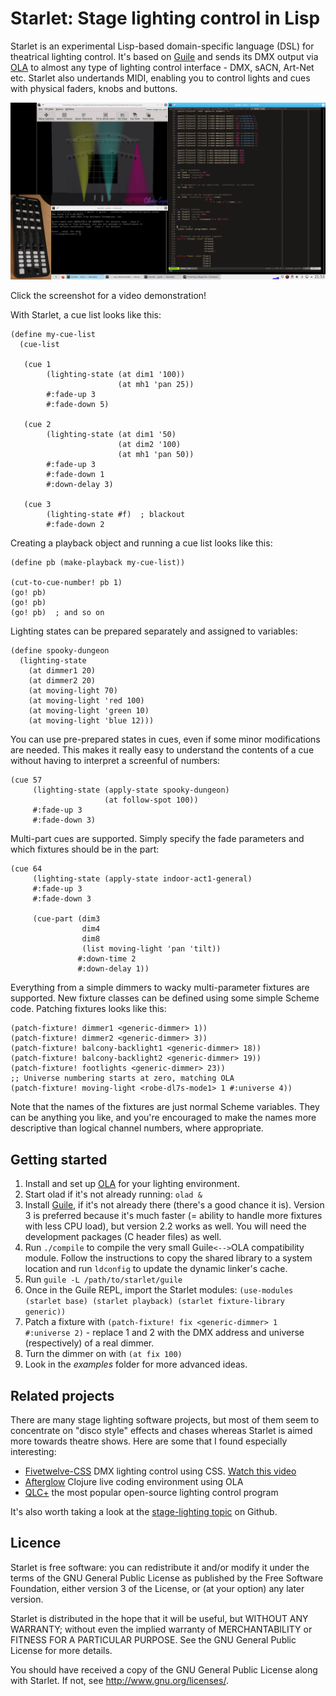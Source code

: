 Starlet: Stage lighting control in Lisp
=======================================

Starlet is an experimental Lisp-based domain-specific language (DSL) for theatrical lighting control.  It's based on [Guile](https://www.gnu.org/software/guile/) and sends its DMX output via [OLA](https://openlighting.org) to almost any type of lighting control interface - DMX, sACN, Art-Net etc.  Starlet also undertands MIDI, enabling you to control lights and cues with physical faders, knobs and buttons.

[![Video demonstration](screenshot.png)](https://vimeo.com/520547229)

Click the screenshot for a video demonstration!

With Starlet, a cue list looks like this:

```
(define my-cue-list
  (cue-list

   (cue 1
        (lighting-state (at dim1 '100))
                        (at mh1 'pan 25))
        #:fade-up 3
        #:fade-down 5)

   (cue 2
        (lighting-state (at dim1 '50)
                        (at dim2 '100)
                        (at mh1 'pan 50))
        #:fade-up 3
        #:fade-down 1
        #:down-delay 3)

   (cue 3
        (lighting-state #f)  ; blackout
        #:fade-down 2
```

Creating a playback object and running a cue list looks like this:

```
(define pb (make-playback my-cue-list))

(cut-to-cue-number! pb 1)
(go! pb)
(go! pb)
(go! pb)  ; and so on
```

Lighting states can be prepared separately and assigned to variables:

```
(define spooky-dungeon
  (lighting-state
    (at dimmer1 20)
    (at dimmer2 20)
    (at moving-light 70)
    (at moving-light 'red 100)
    (at moving-light 'green 10)
    (at moving-light 'blue 12)))
```

You can use pre-prepared states in cues, even if some minor modifications are needed.  This makes it really easy to understand the contents of a cue without having to interpret a screenful of numbers:

```
(cue 57
     (lighting-state (apply-state spooky-dungeon)
                     (at follow-spot 100))
     #:fade-up 3
     #:fade-down 3)
```

Multi-part cues are supported.  Simply specify the fade parameters and which fixtures should be in the part:

```
(cue 64
     (lighting-state (apply-state indoor-act1-general)
     #:fade-up 3
     #:fade-down 3

     (cue-part (dim3
                dim4
                dim8
                (list moving-light 'pan 'tilt))
               #:down-time 2
               #:down-delay 1))
```


Everything from a simple dimmers to wacky multi-parameter fixtures are supported.  New fixture classes can be defined using some simple Scheme code.  Patching fixtures looks like this:

```
(patch-fixture! dimmer1 <generic-dimmer> 1))
(patch-fixture! dimmer2 <generic-dimmer> 3))
(patch-fixture! balcony-backlight1 <generic-dimmer> 18))
(patch-fixture! balcony-backlight2 <generic-dimmer> 19))
(patch-fixture! footlights <generic-dimmer> 23))
;; Universe numbering starts at zero, matching OLA
(patch-fixture! moving-light <robe-dl7s-mode1> 1 #:universe 4))
```

Note that the names of the fixtures are just normal Scheme variables.  They can be anything you like, and you're encouraged to make the names more descriptive than logical channel numbers, where appropriate.

Getting started
---------------

1. Install and set up [OLA](https://openlighting.org) for your lighting environment.
2. Start olad if it's not already running: `olad &`
3. Install [Guile](https://www.gnu.org/software/guile/), if it's not already there (there's a good chance it is).  Version 3 is preferred because it's much faster (= ability to handle more fixtures with less CPU load), but version 2.2 works as well.  You will need the development packages (C header files) as well.
4. Run `./compile` to compile the very small Guile`<-->`OLA compatibility module.  Follow the instructions to copy the shared library to a system location and run `ldconfig` to update the dynamic linker's cache.
5. Run `guile -L /path/to/starlet/guile`
6. Once in the Guile REPL, import the Starlet modules: `(use-modules (starlet base) (starlet playback) (starlet fixture-library generic))`
7. Patch a fixture with `(patch-fixture! fix <generic-dimmer> 1 #:universe 2)` - replace 1 and 2 with the DMX address and universe (respectively) of a real dimmer.
8. Turn the dimmer on with `(at fix 100)`
9. Look in the _examples_ folder for more advanced ideas.


Related projects
----------------

There are many stage lighting software projects, but most of them seem to concentrate on "disco style" effects and chases whereas Starlet is aimed more towards theatre shows.  Here are some that I found especially interesting:


* [Fivetwelve-CSS](https://github.com/beyondscreen/fivetwelve-css) DMX lighting control using CSS. [Watch this video](https://www.youtube.com/watch?v=ani_MOZt5_c)
* [Afterglow](https://github.com/Deep-Symmetry/afterglow) Clojure live coding environment using OLA
* [QLC+](https://qlcplus.org/) the most popular open-source lighting control program

It's also worth taking a look at the [stage-lighting topic](https://github.com/topics/stage-lighting) on Github.


Licence
-------

Starlet is free software: you can redistribute it and/or modify it under the
terms of the GNU General Public License as published by the Free Software
Foundation, either version 3 of the License, or (at your option) any later
version.

Starlet is distributed in the hope that it will be useful, but WITHOUT ANY
WARRANTY; without even the implied warranty of MERCHANTABILITY or FITNESS FOR A
PARTICULAR PURPOSE.  See the GNU General Public License for more details.

You should have received a copy of the GNU General Public License along with
Starlet.  If not, see <http://www.gnu.org/licenses/>.
